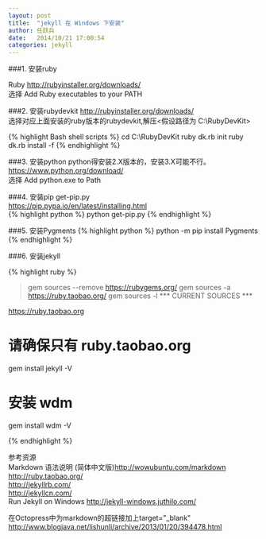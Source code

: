 ```yaml
---
layout: post
title:  "jekyll 在 Windows 下安装"
author:	任跃兵
date:   2014/10/21 17:00:54 
categories: jekyll
---
```



###1. 安装ruby

Ruby <http://rubyinstaller.org/downloads/>  
选择 Add Ruby executables to your PATH


###2. 安装rubydevkit
<http://rubyinstaller.org/downloads/>  
选择对应上面安装的ruby版本的rubydevkit,解压<假设路径为 C:\RubyDevKit>
 
{% highlight Bash shell scripts %}
cd C:\RubyDevKit
ruby dk.rb init
ruby dk.rb install -f
{% endhighlight %}

###3. 安装python
python得安装2.X版本的，安装3.X可能不行。  
<https://www.python.org/download/>  
选择 Add python.exe to Path

###4. 安装pip
get-pip.py  
<https://pip.pypa.io/en/latest/installing.html>  
{% highlight python %}
python get-pip.py
{% endhighlight %}

###5. 安装Pygments
{% highlight python %}
python -m pip install Pygments
{% endhighlight %}

###6. 安装jekyll

{% highlight ruby %}
> gem sources --remove https://rubygems.org/
> gem sources -a https://ruby.taobao.org/
> gem sources -l
*** CURRENT SOURCES ***

https://ruby.taobao.org
# 请确保只有 ruby.taobao.org

gem install jekyll -V

# 安装 wdm
gem install wdm -V

{% endhighlight %}



参考资源  
Markdown 语法说明 (简体中文版)<http://wowubuntu.com/markdown>  
<http://ruby.taobao.org/>  
<http://jekyllrb.com/>  
<http://jekyllcn.com/>  
Run Jekyll on Windows <http://jekyll-windows.juthilo.com/>

在Octopress中为markdown的超链接加上target="_blank" <http://www.blogjava.net/lishunli/archive/2013/01/20/394478.html>
